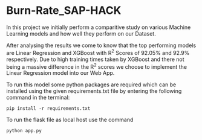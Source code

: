 # Burn-Rate_SAP-HACK

In this project we initially perform a comparitive study on various Machine Learning models and how well they perform on our Dataset.

After analysing the results we come to know that the top performing models are Linear Regression and XGBoost with R<sup>2</sup> Scores of 92.05% and 92.9% respectively. Due to high training times taken by XGBoost and there not being a massive difference in the R<sup>2</sup> scores we choose to implement the Linear Regression model into our Web App.

To run this model some python packages are required which can be installed using the given requirements.txt file by entering the following command in the terminal:

```
pip install -r requirements.txt
```

To run the flask file as local host use the command
```
python app.py
```
